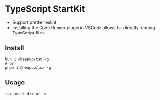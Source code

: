 # TypeScript StartKit

- Support prettier eslint
- Installing the Code Runner plugin in VSCode allows for directly running TypeScript files.

## Install

```shell
bun i @heapup/tsx -g
# or
pnpm i @heapup/tsx -g
```

## Usage

```
tsx <work dir or .>
```
